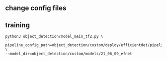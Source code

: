 ## change config files

## training

    python3 object_detection/model_main_tf2.py \
    --pipeline_config_path=object_detection/custom/deploy/efficientdet/pipeline.config \
    --model_dir=object_detection/custom/models/21_06_09_efnet